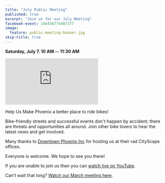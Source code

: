 ```yaml
---
title: "July Public Meeting"
published: true
excerpt: "Join us for our July Meeting"
facebook-event: 186458775407377
image:
  feature: public-meeting-banner.jpg
skip-title: true
---
```


**Saturday, July 7. 10 AM -- 11:30 AM**

<iframe src="https://www.google.com/maps/embed?pb=!1m14!1m8!1m3!1d13316.204567160927!2d-112.0736025!3d33.4479741!3m2!1i1024!2i768!4f13.1!3m3!1m2!1s0x0%3A0x1aa363d3395991dc!2sDowntown+Phoenix+Inc!5e0!3m2!1sen!2sus!4v1472699206206" frameborder="0" style="border:0" allowfullscreen></iframe>

Help Us Make Phoenix a better place to ride bikes!

Bike-friendly streets and successful events don't happen by accident; there are threats and opportunities all around. Join other bike lovers to hear the latest news and get involved.

Many thanks to [Downtown Phoenix Inc](http://dtphx.org/) for hosting us at their rad CityScape offices.

Everyone is welcome. We hope to see you there!

If you are unable to join us then you can [watch live on YouTube](https://www.youtube.com/watch?v=pGNYuBoPe9c).

Can't wait that long? [Watch our March meeting here](https://www.youtube.com/watch?v=xZsTcW_7hyg).
